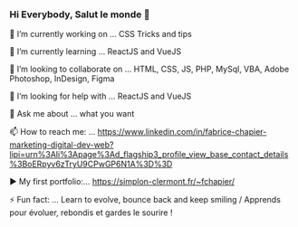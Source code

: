 ### Hi Everybody, Salut le monde 👋

<!--
**fabrice-C/fabrice-c** is a ✨ _special_ ✨ repository because its `README.md` (this file) appears on your GitHub profile.

Here are some ideas to get you started:-->

🔭 I’m currently working on ... CSS Tricks and tips

🌱 I’m currently learning ... ReactJS and VueJS

👯 I’m looking to collaborate on ... HTML, CSS, JS, PHP, MySql, VBA, Adobe Photoshop, InDesign, Figma

🤔 I’m looking for help with ... ReactJS and VueJS

💬 Ask me about ... what you want

📫 How to reach me: ... https://www.linkedin.com/in/fabrice-chapier-marketing-digital-dev-web?lipi=urn%3Ali%3Apage%3Ad_flagship3_profile_view_base_contact_details%3BoERpyv6zTryU9CPwGP6N1A%3D%3D

 ▶  My first portfolio:... https://simplon-clermont.fr/~fchapier/ 
<!--- 😄 Pronouns: ... He / Him -->

⚡ Fun fact: ... Learn to evolve, bounce back and keep smiling / Apprends pour évoluer, rebondis et gardes le sourire !


